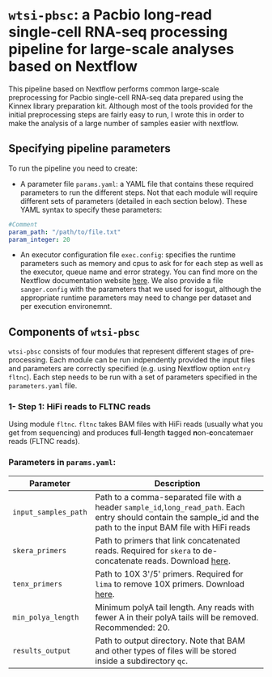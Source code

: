 # `wtsi-pbsc`: a Pacbio long-read single-cell RNA-seq processing pipeline for large-scale analyses based on Nextflow

This pipeline based on Nextflow performs common large-scale preprocessing for Pacbio single-cell RNA-seq data prepared using the Kinnex library preparation kit. Although most of the tools provided for the initial preprocessing steps are fairly easy to run, I wrote this in order to make the analysis of a large number of samples easier with nextflow.

## Specifying pipeline parameters
To run the pipeline you need to create:
 - A parameter file `params.yaml`: a YAML file that contains these required parameters to run the different steps. Not that each module will require different sets of parameters (detailed in each section below). These YAML syntax to specify these parameters:
```yaml
#Comment
param_path: "/path/to/file.txt"
param_integer: 20
```
 - An executor configuration file `exec.config`: specifies the runtime parameters such as memory and cpus to ask for for each step as well as the executor, queue name and error strategy. You can find more on the Nextflow documentation website [here](https://www.nextflow.io/docs/latest/config.html). We also provide a file `sanger.config` with the parameters that we used for isogut, although the appropriate runtime parameters may need to change per dataset and per execution environemnt.

## Components of `wtsi-pbsc`
`wtsi-pbsc` consists of four modules that represent different stages of pre-processing. Each module can be run indpendently provided the input files and parameters are correctly specified (e.g. using Nextflow option `entry fltnc`). Each step needs to be run with a set of parameters specified in the `parameters.yaml` file.
### 1- Step 1: HiFi reads to FLTNC reads
Using module `fltnc`. `fltnc` takes BAM files with HiFi reads (usually what you get from sequencing) and produces **f**ull-**l**ength **t**agged **n**on-**c**oncatemaer reads (FLTNC reads).


### Parameters in `params.yaml`:
| Parameter | Description |
|-------------|-----------|
|`input_samples_path`| Path to a comma-separated file with a header `sample_id`,`long_read_path`. Each entry should contain the sample_id and the path to the input BAM file with HiFi reads|
| `skera_primers` | Path to primers that link concatenated reads. Required for `skera` to de-concatenate reads. Download [here](https://downloads.pacbcloud.com/public/dataset/MAS-Seq/REF-MAS_adapters/MAS-Seq_Adapter_v1/mas16_primers.fasta). |
| `tenx_primers` | Path to 10X 3'/5' primers. Required for `lima` to remove 10X primers. Download [here](https://downloads.pacbcloud.com/public/dataset/MAS-Seq/REF-10x_primers/). |
|`min_polya_length` | Minimum polyA tail length. Any reads with fewer A in their polyA tails will be removed. Recommended: 20.|
|`results_output`| Path to output directory. Note that BAM and other types of files will be stored inside a subdirectory `qc`. 







